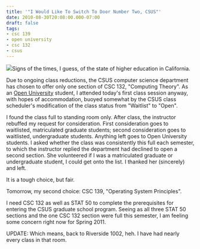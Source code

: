 ```yaml
---
title: '"I Would Like To Switch To Door Number Two, CSUS"'
date: 2010-08-30T20:08:00.000-07:00
draft: false
tags: 
- csc 139
- open university
- csc 132
- csus
---
```


[![](http://1.bp.blogspot.com/_xmqk7LpXiyY/THx0dh-k-iI/AAAAAAAAAvg/f0Kf04gbsEs/s320/mainimage.jpg)](http://1.bp.blogspot.com/_xmqk7LpXiyY/THx0dh-k-iI/AAAAAAAAAvg/f0Kf04gbsEs/s1600/mainimage.jpg)Signs of the times, I guess, of the state of higher education in California.  
  
Due to ongoing class reductions, the CSUS computer science department has chosen to offer only one section of CSC 132, "Computing Theory". As an [Open University](http://www.cce.csus.edu/programs/openuniversity.htm) student, I attended today's first class session anyway, with hopes of accommodation, buoyed somewhat by the CSUS class scheduler's modification of the class status from "Waitlist" to "Open".  
  
I found the class full to standing room only. After class, the instructor rebuffed my request for consideration. First consideration goes to waitlisted, matriculated graduate students; second consideration goes to waitlisted, undergraduate students. Anything left goes to Open University students. I asked whether the class was consistently this full each semester, to which the instructor replied the department had declined to open a second section. She volunteered if I was a matriculated graduate or undergraduate student, I could get onto the list. I thanked her (sincerely) and left.  
  
It is a tough choice, but fair.  
  
Tomorrow, my second choice: CSC 139, "Operating System Principles".  
  
I need CSC 132 as well as STAT 50 to complete the prerequisites for entering the CSUS graduate school program. Seeing as all three STAT 50 sections and the one CSC 132 section were full this semester, I am feeling some concern right now for Spring 2011.  
  
UPDATE: Which means, back to Riverside 1002, heh. I have had nearly every class in that room.